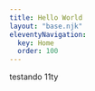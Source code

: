 ```yaml
---
title: Hello World
layout: "base.njk"
eleventyNavigation:
  key: Home
  order: 100
---
```


testando 11ty
